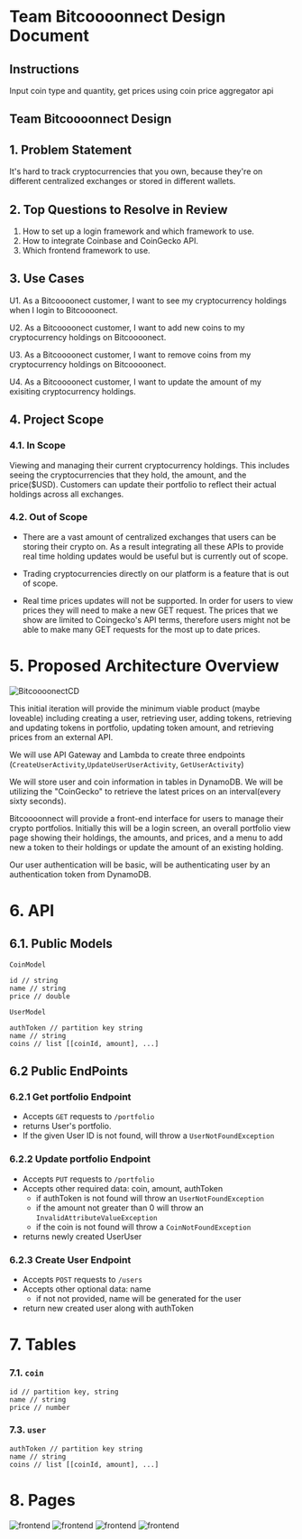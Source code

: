 # Team Bitcoooonnect Design Document

## Instructions

Input coin type and quantity, get prices using coin price aggregator api 

## Team Bitcoooonnect Design



## 1. Problem Statement

It's hard to track cryptocurrencies that you own, because they're on different centralized exchanges or stored in different wallets.

## 2. Top Questions to Resolve in Review

1. How to set up a login framework and which framework to use.
2. How to integrate Coinbase and CoinGecko API.
3. Which frontend framework to use.

## 3. Use Cases

U1. As a Bitcoooonect customer, I want to see my cryptocurrency holdings when I login to Bitcoooonect.

U2. As a Bitcoooonect customer, I want to add new coins to my cryptocurrency holdings on Bitcoooonect.
    
U3. As a Bitcoooonect customer, I want to remove coins from my cryptocurrency holdings on Bitcoooonect.

U4. As a Bitcoooonect customer, I want to update the amount of my exisiting cryptocurrency holdings.

## 4. Project Scope

### 4.1. In Scope

Viewing and managing their current cryptocurrency holdings. This includes seeing the cryptocurrencies that they hold, the amount,
and the price($USD). Customers can update their portfolio to reflect their actual holdings across all exchanges.

### 4.2. Out of Scope

* There are a vast amount of centralized exchanges that users can be storing their crypto on. As a result integrating all these APIs to provide real time holding updates would be useful but is currently out of scope.

* Trading cryptocurrencies directly on our platform is a feature that is out of scope.

* Real time prices updates will not be supported. In order for users to view prices they will need to make a new GET request. The prices that we show are limited to Coingecko's API terms, therefore users might not be able to make many GET requests for the most up to date prices. 

# 5. Proposed Architecture Overview

![BitcoooonectCD](diagrams/BitcoooonectCD1.png)

This initial iteration will provide the minimum viable product (maybe loveable) including creating a user, retrieving user, adding tokens, retrieving and updating tokens in portfolio, updating token amount, and retrieving prices from an external API.

We will use API Gateway and Lambda to create three endpoints (`CreateUserActivity`,`UpdateUserUserActivity`, `GetUserActivity`)

We will store user and coin information in tables in DynamoDB. We will be utilizing the "CoinGecko" to retrieve the latest prices on an interval(every sixty seconds).

Bitcoooonnect will provide a front-end interface for users to manage their crypto portfolios. Initially this will be a login screen, an overall portfolio view page showing their holdings, the amounts, and prices, and a menu to add new a token to their holdings or update the amount of an existing holding.

Our user authentication will be basic, will be authenticating user by an authentication token from DynamoDB.

# 6. API

## 6.1. Public Models

```
CoinModel

id // string
name // string
price // double
```

```
UserModel

authToken // partition key string
name // string
coins // list [[coinId, amount], ...]
```

## 6.2 Public EndPoints

### 6.2.1 Get portfolio Endpoint
  * Accepts `GET` requests to `/portfolio`
  * returns User's portfolio.
  * If the given User ID is not found, will throw a `UserNotFoundException`
### 6.2.2 Update portfolio Endpoint
  * Accepts `PUT` requests to `/portfolio` 
  * Accepts other required data: coin, amount, authToken
    * if authToken is not found will throw an `UserNotFoundException`
    * if the amount not greater than 0 will throw an `InvalidAttributeValueException`
    * if the coin is not found will throw a `CoinNotFoundException`
  * returns newly created UserUser
### 6.2.3 Create User Endpoint
  * Accepts `POST` requests to `/users`
  * Accepts other optional data: name
    * if not not provided, name will be generated for the user
  * return new created user along with authToken


# 7. Tables
### 7.1. `coin`
```
id // partition key, string
name // string
price // number
```

### 7.3. `user`
```
authToken // partition key string
name // string
coins // list [[coinId, amount], ...]
```

# 8. Pages

![frontend](images/design_document/frontend1.png)
![frontend](images/design_document/frontend2.png)
![frontend](images/design_document/frontend3.png)
![frontend](images/design_document/frontend4.png)
